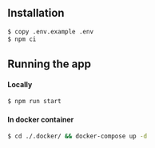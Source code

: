 ## Installation

```bash
$ copy .env.example .env
$ npm ci
```

## Running the app
#### Locally 

```bash
$ npm run start
```

#### In docker container
```bash
$ cd ./.docker/ && docker-compose up -d
```
